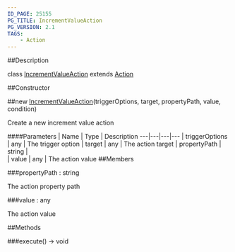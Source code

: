 ```yaml
---
ID_PAGE: 25155
PG_TITLE: IncrementValueAction
PG_VERSION: 2.1
TAGS:
    - Action
---
```

##Description

class [IncrementValueAction](/classes/2.2/IncrementValueAction) extends [Action](/classes/2.2/Action)



##Constructor

##new [IncrementValueAction](/classes/2.2/IncrementValueAction)(triggerOptions, target, propertyPath, value, condition)

Create a new increment value action

####Parameters
 | Name | Type | Description
---|---|---|---
 | triggerOptions | any |  The trigger option
 | target | any |  The action target
 | propertyPath | string |  
 | value | any |  The action value
##Members

###propertyPath : string

The action property path

###value : any

The action value

##Methods

###execute() &rarr; void


